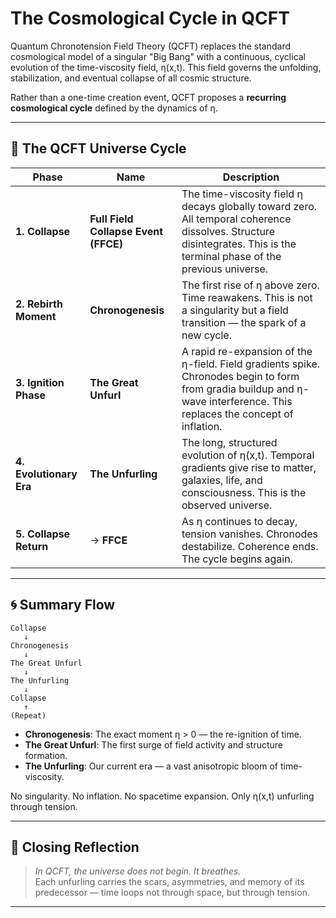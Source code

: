 # The Cosmological Cycle in QCFT

Quantum Chronotension Field Theory (QCFT) replaces the standard cosmological model of a singular "Big Bang" with a continuous, cyclical evolution of the time-viscosity field, η(x,t). This field governs the unfolding, stabilization, and eventual collapse of all cosmic structure.

Rather than a one-time creation event, QCFT proposes a **recurring cosmological cycle** defined by the dynamics of η.

---

## 🔄 The QCFT Universe Cycle

| Phase | Name | Description |
|-------|------|-------------|
| **1. Collapse** | **Full Field Collapse Event (FFCE)** | The time-viscosity field η decays globally toward zero. All temporal coherence dissolves. Structure disintegrates. This is the terminal phase of the previous universe. |
| **2. Rebirth Moment** | **Chronogenesis** | The first rise of η above zero. Time reawakens. This is not a singularity but a field transition — the spark of a new cycle. |
| **3. Ignition Phase** | **The Great Unfurl** | A rapid re-expansion of the η-field. Field gradients spike. Chronodes begin to form from gradia buildup and η-wave interference. This replaces the concept of inflation. |
| **4. Evolutionary Era** | **The Unfurling** | The long, structured evolution of η(x,t). Temporal gradients give rise to matter, galaxies, life, and consciousness. This is the observed universe. |
| **5. Collapse Return** | → **FFCE** | As η continues to decay, tension vanishes. Chronodes destabilize. Coherence ends. The cycle begins again. |

---

## 🌀 Summary Flow

```
Collapse
   ↓
Chronogenesis
   ↓
The Great Unfurl
   ↓
The Unfurling
   ↓
Collapse
   ↑
(Repeat)
```

- **Chronogenesis**: The exact moment η > 0 — the re-ignition of time.
- **The Great Unfurl**: The first surge of field activity and structure formation.
- **The Unfurling**: Our current era — a vast anisotropic bloom of time-viscosity.

No singularity. No inflation. No spacetime expansion. Only η(x,t) unfurling through tension.

---

## 🧠 Closing Reflection

> *In QCFT, the universe does not begin. It breathes.*  
> Each unfurling carries the scars, asymmetries, and memory of its predecessor — time loops not through space, but through tension.

---
